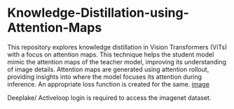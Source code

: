 # Knowledge-Distillation-using-Attention-Maps
This repository explores knowledge distillation in Vision Transformers (ViTs) with a focus on attention maps.
This technique helps the student model mimic the attention maps of the teacher model, improving its understanding of image details. 
Attention maps are generated using attention rollout, providing insights into where the model focuses its attention during inference.
An appropriate loss function is created for the same. 
[image](https://github.com/Parth38/Knowledge-Distillation-using-Attention-Maps/assets/58384863/a419a0ae-d100-49be-aa38-0ecdacf23138)

Deeplake/ Activeloop login is required to access the imagenet dataset.
